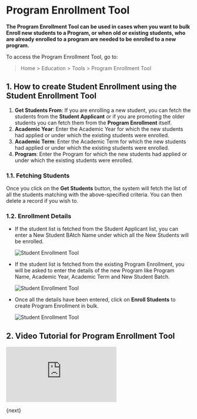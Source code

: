 <!-- add-breadcrumbs -->
# Program Enrollment Tool

**The Program Enrollment Tool can be used in cases when you want to bulk Enroll new students to a Program, or when old or existing students, who are already enrolled to a program are needed to be enrolled to a new program.**

To access the Program Enrollment Tool, go to:

> Home > Education > Tools > Program Enrollment Tool

## 1. How to create Student Enrollment using the Student Enrollment Tool

1. **Get Students From**: If you are enrolling a new student, you can fetch the students from the **Student Applicant** or if you are promoting the older students you can fetch them from the **Program Enrollment** itself.
2. **Academic Year**: Enter the Academic Year for which the new students had applied or under which the existing students were enrolled.
3. **Academic Term**: Enter the Academic Term for which the new students had applied or under which the existing students were enrolled.
4. **Program**: Enter the Program for which the new students had applied or under which the existing students were enrolled.

### 1.1. Fetching Students

Once you click on the **Get Students** button, the system will fetch the list of all the students matching with the above-specified criteria. You can then delete a record if you wish to.

### 1.2. Enrollment Details

* If the student list is fetched from the Student Applicant list, you can enter a New Student BAtch Name under which all the New Students will be enrolled.

    ![Student Enrollment Tool](/docs/v13/assets/img/education/setup/education-student-tool-5.png)

* If the student list is fetched from the existing Program Enrollment, you will be asked to enter the details of the new Program like Program Name, Academic Year, Academic Term and New Student Batch.

    ![Student Enrollment Tool](/docs/v13/assets/img/education/education-student-tool-6.png)

* Once all the details have been entered, click on **Enroll Students** to create Program Enrollment in bulk.

    ![Student Enrollment Tool](/docs/v13/assets/img/education/education-student-tool-7.png)

## 2. Video Tutorial for Program Enrollment Tool


<div>
    <div class='embed-container'>
        <iframe src='https://www.youtube.com/embed//5nxWYBRHY_o?start=82' frameborder='0' allowfullscreen>
        </iframe>
    </div>
</div>

{next}
